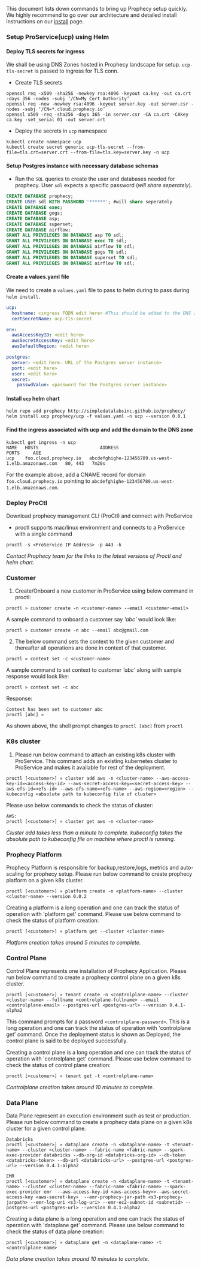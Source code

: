 This document lists down commands to bring up Prophecy setup quickly. We highly recommend to go over our architecture and detailed install instructions on our [install](https://docs.prophecy.io/deployment/install/) page.

### Setup ProService(ucp) using Helm
#### Deploy TLS secrets for ingress
We shall be using DNS Zones hosted in Prophecy landscape for setup. `ucp-tls-secret` is passed to ingress for TLS conn.
* Create TLS secrets
```shell
openssl req -x509 -sha256 -newkey rsa:4096 -keyout ca.key -out ca.crt -days 356 -nodes -subj ‘/CN=My Cert Authority’
openssl req -new -newkey rsa:4096 -keyout server.key -out server.csr -nodes -subj ‘/CN=*.cloud.prophecy.io’
openssl x509 -req -sha256 -days 365 -in server.csr -CA ca.crt -CAkey ca.key -set_serial 01 -out server.crt
```
* Deploy the secrets in `ucp` namespace
```shell
kubectl create namespace ucp
kubectl create secret generic ucp-tls-secret --from-file=tls.crt=server.crt --from-file=tls.key=server.key -n ucp
```

#### Setup Postgres instance with necessary database schemas
* Run the `SQL` queries to create the user and databases needed for prophecy. User `sdl` expects a specific password (*will share seperately*).
```sql
CREATE DATABASE prophecy;
CREATE USER sdl WITH PASSWORD '******'; #will share seperately
CREATE DATABASE exec;
CREATE DATABASE gogs;
CREATE DATABASE asp;
CREATE DATABASE superset;
CREATE DATABASE airflow;
GRANT ALL PRIVILEGES ON DATABASE asp TO sdl;
GRANT ALL PRIVILEGES ON DATABASE exec TO sdl;
GRANT ALL PRIVILEGES ON DATABASE airflow TO sdl;
GRANT ALL PRIVILEGES ON DATABASE gogs TO sdl;
GRANT ALL PRIVILEGES ON DATABASE superset TO sdl;
GRANT ALL PRIVILEGES ON DATABASE airflow TO sdl;
```

#### Create a values.yaml file
We need to create a `values.yaml` file to pass to helm during to pass during `helm install`.
```yaml
ucp:
  hostname: <ingress FQDN edit here> #This should be added to the DNS zone to point to the loadbalancer endpoint.
  certSecretName: ucp-tls-secret

env:
  awsAccessKeyID: <edit here>
  awsSecretAccessKey: <edit here>
  awsDefaultRegion: <edit here>

postgres:
  server: <edit here. URL of the Postgres server instance>
  port: <edit here>
  user: <edit here>
  secret:
    passwdValue: <password for the Postgres server instance>
```

#### Install `ucp` helm chart
```shell
helm repo add prophecy http://simpledatalabsinc.github.io/prophecy/
helm install ucp prophecy/ucp -f values.yaml -n ucp --version 0.0.1
```

#### Find the ingress associated with ucp and add the domain to the DNS zone
```shell
kubectl get ingress -n ucp
NAME   HOSTS                       ADDRESS                                                                  PORTS     AGE
ucp    foo.cloud.prophecy.io   abcdefghighe-123456789.us-west-1.elb.amazonaws.com   80, 443   7m20s
```
For the example above, add a CNAME record for domain `foo.cloud.prophecy.io` pointing to `abcdefghighe-123456789.us-west-1.elb.amazonaws.com`.

### Deploy ProCtl

Download prophecy management CLI (ProCtl) and connect with ProService
   - proctl supports mac/linux environment and connects to a ProService with a single command
   ```
   proctl -s <ProService IP Address> -p 443 -k
   ```

*Contact Prophecy team for the links to the latest versions of Proctl and helm chart.*


### Customer 
1. Create/Onboard a new customer in ProService using below command in proctl:
```
proctl » customer create -n <customer-name> --email <customer-email>
```
A sample command to onboard a customer say _'abc'_ would look like:
```
proctl » customer create -n abc --email abc@gmail.com
```

2. The below command sets the context to the given customer and thereafter all operations are done in context of that customer.
```
proctl » context set -c <customer-name>
```
A sample command to set context to customer _'abc'_ along with sample response would look like:
```
proctl » context set -c abc
```
Response:
```
Context has been set to customer abc
proctl [abc] »
```
As shown above, the shell prompt changes to `proctl [abc]` from `proctl`

### K8s cluster 

1. Please run below command to attach an existing k8s cluster with ProService. This command adds an existing kubernetes cluster to ProService and makes it available for rest of the deployment. 


```
proctl [<customer>] » cluster add aws -n <cluster-name> --aws-access-key-id=<access-key-id> --aws-secret-access-key=<secret-access-key> --aws-efs-id=<efs-id> --aws-efs-name=<efs-name> --aws-region=<region> --kubeconfig <absolute path to kubeconfig file of cluster>
```
Please use below commands to check the status of cluster:
```
AWS:
proctl [<customer>] » cluster get aws -n <cluster-name> 
```

*Cluster add takes less than a minute to complete.*
*kubeconfig takes the absolute path to kubeconfig file on machine where proctl is running.*


### Prophecy Platform
Prophecy Platform is responsible for backup,restore,logs, metrics and auto-scaling for prophecy setup. Please run below command to create prophecy platform on a given k8s cluster.  

```
proctl [<customer>] » platform create -n <platform-name> --cluster <cluster-name> --version 0.0.2
```
Creating a platform is a long operation and one can track the status of operation with 'platform get' command. Please use below command to check the status of platform creation:

```
proctl [<customer>] » platform get --cluster <cluster-name> 
```
*Platform creation takes around 5 minutes to complete.*


### Control Plane
Control Plane represents one installation of Prophecy Application. Please run below command to create a prophecy control plane on a given k8s cluster. 
```
proctl [<customer>] » tenant create -n <controlplane-name> --cluster <cluster-name> --fullname <controlplane-fullname> --email <controlplane-email> --postgres-url <postgres-url> --version 0.4.1-alpha2
```
This command prompts for a password `<controlplane-password>`. This is a long operation and one can track the status of operation with 'controlplane get' command.
Once the deployment status is shown as Deployed, the control plane is said to be deployed successfully.

Creating a control plane is a long operation and one can track the status of operation with 'controlplane get' command. Please use below command to check the status of control plane creation:
```
proctl [<customer>] » tenant get -t <controlplane-name>
```
*Controlplane creation takes around 10 minutes to complete.*


### Data Plane
Data Plane represent an execution environment such as test or production. Please run below command to create a prophecy data plane on a given k8s cluster for a given control plane.
```
Databricks
proctl [<customer>] » dataplane create -n <dataplane-name> -t <tenant-name> --cluster <cluster-name> --fabric-name <fabric-name> --spark-exec-provider databricks --db-org-id <databricks-org-id> --db-token <databricks-token> --db-url <databricks-url> --postgres-url <postgres-url> --version 0.4.1-alpha2

EMR
proctl [<customer>] » dataplane create -n <dataplane-name> -t <tenant-name> --cluster <cluster-name> --fabric-name <fabric-name> --spark-exec-provider emr  --aws-access-key-id <aws-access-key>>--aws-secret-access-key <aws-secret-key>  --emr-prophecy-jar-path <s3-prophecy-jarpath> --emr-log-uri <s3-log-uri> --emr-ec2-subnet-id <subnetid> --postgres-url <postgres-url> --version 0.4.1-alpha2
```

Creating a data plane is a long operation and one can track the status of operation with 'dataplane get' command. Please use below command to check the status of data plane creation:

```
proctl [<customer>] » dataplane get -n <dataplane-name> -t <controlplane-name>
```
*Data plane creation takes around 10 minutes to complete.*


